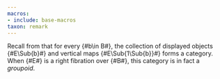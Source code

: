 ```yaml
---
macros:
- include: base-macros
taxon: remark
---
```


Recall from [](frct-0005) that for every {#b\in B#}, the collection of displayed
objects {#E\Sub{b}#} and vertical maps {#E\Sub{1\Sub{b}}#} forms a category. When {#E#} is
a right fibration over {#B#}, this category is in fact a *groupoid*.
